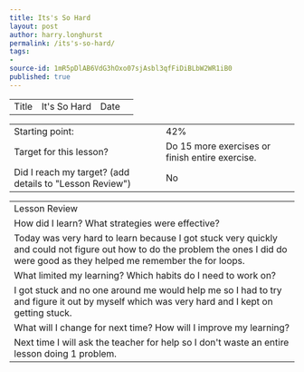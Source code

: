 ```yaml
---
title: Its's So Hard
layout: post
author: harry.longhurst
permalink: /its's-so-hard/
tags:
- 
source-id: 1mR5pDlAB6VdG3hOxo07sjAsbl3qfFiDiBLbW2WR1iB0
published: true
---
```

<table>
  <tr>
    <td>Title</td>
    <td>It's So Hard</td>
    <td>Date</td>
    <td></td>
  </tr>
</table>


<table>
  <tr>
    <td>Starting point:</td>
    <td>42%</td>
  </tr>
  <tr>
    <td>Target for this lesson?</td>
    <td>Do 15 more exercises or finish entire exercise. </td>
  </tr>
  <tr>
    <td>Did I reach my target? 
(add details to "Lesson Review")</td>
    <td>No</td>
  </tr>
</table>


<table>
  <tr>
    <td>Lesson Review</td>
  </tr>
  <tr>
    <td>How did I learn? What strategies were effective? </td>
  </tr>
  <tr>
    <td>Today was very hard to learn because I got stuck very quickly and could not figure out how to do the problem the ones I did do were good as they helped me remember the for loops.</td>
  </tr>
  <tr>
    <td>What limited my learning? Which habits do I need to work on? </td>
  </tr>
  <tr>
    <td>I got stuck and no one around me would help me so I had to try and figure it out by myself which was very hard and I kept on getting stuck.</td>
  </tr>
  <tr>
    <td>What will I change for next time? How will I improve my learning?</td>
  </tr>
  <tr>
    <td>Next time I will ask the teacher for help so I don't waste an entire lesson doing 1 problem.</td>
  </tr>
</table>


